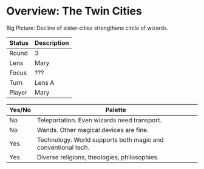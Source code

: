 # Overview: The Twin Cities

Big Picture: Decline of sister-cities strengthens circle of wizards.

| Status | Description |
| ------ | ----------- |
| Round  | 3           |
| Lens   | Mary        |
| Focus  | ???         |
| Turn   | Lens A      |
| Player | Mary        |

| Yes/No | Palette |
| --- | ------- |
| No  | Teleportation.  Even wizards need transport. |
| No  | Wands. Other magical devices are fine. |
| Yes | Technology.  World supports both magic and conventional tech. |
| Yes | Diverse religions, theologies, philosophies. |
